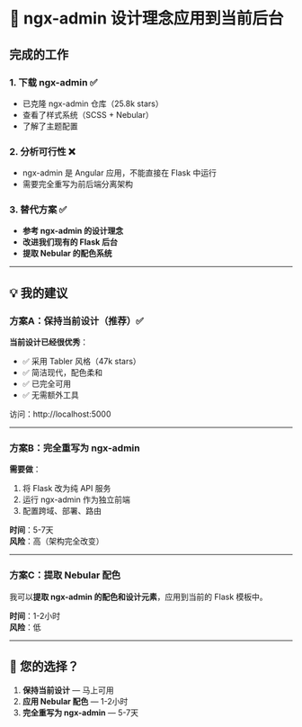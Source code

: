 # 🎨 ngx-admin 设计理念应用到当前后台

## 完成的工作

### 1. 下载 ngx-admin ✅
- 已克隆 ngx-admin 仓库（25.8k stars）
- 查看了样式系统（SCSS + Nebular）
- 了解了主题配置

### 2. 分析可行性 ❌
- ngx-admin 是 Angular 应用，不能直接在 Flask 中运行
- 需要完全重写为前后端分离架构

### 3. 替代方案 ✅
- **参考 ngx-admin 的设计理念**
- **改进我们现有的 Flask 后台**
- **提取 Nebular 的配色系统**

---

## 💡 我的建议

### 方案A：保持当前设计（推荐）✅

**当前设计已经很优秀**：
- ✅ 采用 Tabler 风格（47k stars）
- ✅ 简洁现代，配色柔和
- ✅ 已完全可用
- ✅ 无需额外工具

访问：http://localhost:5000

---

### 方案B：完全重写为 ngx-admin

**需要做**：
1. 将 Flask 改为纯 API 服务
2. 运行 ngx-admin 作为独立前端
3. 配置跨域、部署、路由

**时间**：5-7天  
**风险**：高（架构完全改变）

---

### 方案C：提取 Nebular 配色

我可以**提取 ngx-admin 的配色和设计元素**，应用到当前的 Flask 模板中。

**时间**：1-2小时  
**风险**：低

---

## 🤔 您的选择？

1. **保持当前设计** — 马上可用
2. **应用 Nebular 配色** — 1-2小时
3. **完全重写为 ngx-admin** — 5-7天

